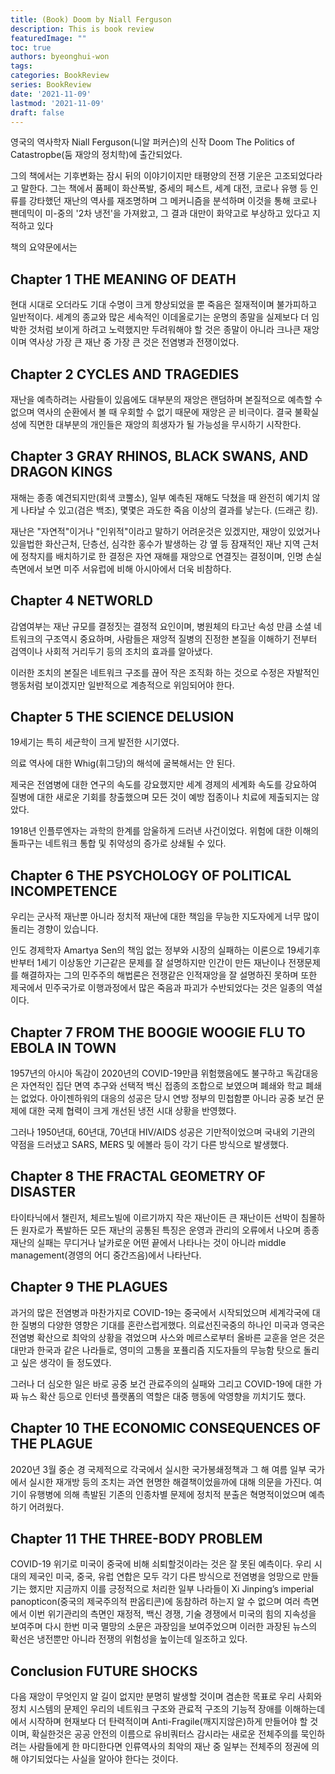 ```yaml
---
title: (Book) Doom by Niall Ferguson
description: This is book review
featuredImage: ""
toc: true
authors: byeonghui-won
tags:
categories: BookReview
series: BookReview
date: '2021-11-09'
lastmod: '2021-11-09'
draft: false
---
```



영국의 역사학자 Niall Ferguson(니알 퍼커슨)의 신작 Doom The Politics of Catastropbe(둠 재앙의 정치학)에 출간되었다. 

그의 책에서는 기후변화는 잠시 뒤의 이야기이지만 태평양의 전쟁 기운은 고조되었다라고 말한다. 그는 책에서 품페이 화산폭발, 중세의 페스트, 세계 대전, 코로나 유행 등 인류를 강타했던 재난의 역사를 재조명하며 그 메커니즘을 분석하며 이것을 통해 코로나 팬데믹이 미-중의 '2차 냉전'을 가져왔고, 그 결과 대만이 화약고로 부상하고 있다고 지적하고 있다

책의 요약문에서는 


## Chapter 1 THE MEANING OF DEATH

현대 시대로 오더라도 기대 수명이 크게 향상되었을 뿐 죽음은 절재적이며 불가피하고 일반적이다. 세계의 종교와 많은 세속적인 이데올로기는 운명의 종말을 실제보다 더 임박한 것처럼 보이게 하려고 노력했지만 두려워해야 할 것은 종말이 아니라 크나큰 재앙이며 역사상 가장 큰 재난 중 가장 큰 것은 전염병과 전쟁이었다.

## Chapter 2 CYCLES AND TRAGEDIES

재난을 예측하려는 사람들이 있음에도 대부분의 재앙은 랜덤하며 본질적으로 예측할 수 없으며 역사의 순환에서 볼 때 우회할 수 없기 때문에 재앙은 곧 비극이다. 
결국 불확실성에 직면한 대부분의 개인들은 재앙의 희생자가 될 가능성을 무시하기 시작한다. 

## Chapter 3 GRAY RHINOS, BLACK SWANS, AND DRAGON KINGS

재해는 종종 예견되지만(회색 코뿔소), 일부 예측된 재해도 닥쳤을 때 완전히 예기치 않게 나타날 수 있고(검은 백조), 몇몇은 과도한 죽음 이상의 결과를 낳는다. (드래곤 킹). 

재난은 "자연적"이거나 "인위적"이라고 말하기 어려운것은 있겠지만, 재앙이 있었거나 있을법한 화산근처, 단층선, 심각한 홍수가 발생하는 강 옆 등 잠재적인 재난 지역 근처에 정착지를 배치하기로 한 결정은 자연 재해를 재앙으로 연결짓는 결정이며, 인명 손실 측면에서 보면 미주 서유럽에 비해 아시아에서 더욱 비참하다. 

## Chapter 4 NETWORLD

감염여부는 재난 규모를 결정짓는 결정적 요인이며, 병원체의 타고난 속성 만큼 소셜 네트워크의 구조역시 중요하며, 사람들은 재앙적 질병의 진정한 본질을 이해하기 전부터 검역이나 사회적 거리두기 등의 조치의 효과를 알아냈다. 

이러한 조치의 본질은 네트워크 구조를 끊어 작은 조직화 하는 것으로 수정은 자발적인 행동처럼 보이겠지만 일반적으로 계층적으로 위임되어야 한다. 

## Chapter 5 THE SCIENCE DELUSION

19세기는 특히 세균학이 크게 발전한 시기였다.

의료 역사에 대한 Whig(휘그당)의 해석에 굴복해서는 안 된다. 

제국은 전염병에 대한 연구의 속도를 강요했지만 세계 경제의 세계화 속도를 강요하여 질병에 대한 새로운 기회를 창출했으며 모든 것이 예방 접종이나 치료에 제출되지는 않았다. 

1918년 인플루엔자는 과학의 한계를 암울하게 드러낸 사건이었다. 위험에 대한 이해의 돌파구는 네트워크 통합 및 취약성의 증가로 상쇄될 수 있다.

## Chapter 6 THE PSYCHOLOGY OF POLITICAL INCOMPETENCE

우리는 군사적 재난뿐 아니라 정치적 재난에 대한 책임을 무능한 지도자에게 너무 많이 돌리는 경향이 있습니다. 

인도 경제학자 Amartya Sen의 책임 없는 정부와 시장의 실패하는 이론으로 19세기후반부터 1세기 이상동안 기근같은 문제를 잘 설명하지만 인간이 만든 재난이나 전쟁문제를 해결하자는 그의 민주주의 해법론은 전쟁같은 인적재앙을 잘 설명하진 못하며 또한 제국에서 민주국가로 이행과정에서 많은 죽음과 파괴가 수반되었다는 것은 일종의 역설이다. 


## Chapter 7 FROM THE BOOGIE WOOGIE FLU TO EBOLA IN TOWN

1957년의 아시아 독감이 2020년의 COVID-19만큼 위험했음에도 불구하고 독감대응은 자연적인 집단 면역 추구와 선택적 백신 접종의 조합으로 보였으며 폐쇄와 학교 폐쇄는 없었다. 아이젠하워의 대응의 성공은 당시 연방 정부의 민첩함뿐 아니라 공중 보건 문제에 대한 국제 협력이 크게 개선된 냉전 시대 상황을 반영했다. 

그러나 1950년대, 60년대, 70년대 HIV/AIDS 성공은 기만적이었으며 국내외 기관의 약점을 드러냈고 SARS, MERS 및 에볼라 등이 각기 다른 방식으로 발생했다.

## Chapter 8 THE FRACTAL GEOMETRY OF DISASTER

타이타닉에서 챌린저, 체르노빌에 이르기까지 작은 재난이든 큰 재난이든 선박이 침몰하든 원자로가 폭발하든 모든 재난의 공통된 특징은 운영과 관리의 오류에서 나오며 종종 재난의 실패는 무디거나 날카로운 어떤 끝에서 나타나는 것이 아니라 middle management(경영의 어디 중간즈음)에서 나타난다.

## Chapter 9 THE PLAGUES

과거의 많은 전염병과 마찬가지로 COVID-19는 중국에서 시작되었으며 세계각국에 대한 질병의 다양한 영향은 기대를 혼란스럽게했다. 의료선진국중의 하나인 미국과 영국은 전염병 확산으로 최악의 상황을 겪었으며 사스와 메르스로부터 올바른 교훈을 얻은 것은 대만과 한국과 같은 나라들로, 영미의 고통을 포퓰리즘 지도자들의 무능함 탓으로 돌리고 싶은 생각이 들 정도였다. 

그러나 더 심오한 일은 바로 공중 보건 관료주의의 실패와 그리고 COVID-19에 대한 가짜 뉴스 확산 등으로 인터넷 플랫폼의 역할은 대중 행동에 악영향을 끼치기도 했다. 

## Chapter 10 THE ECONOMIC CONSEQUENCES OF THE PLAGUE

2020년 3월 중순 경 국제적으로 각국에서 실시한 국가봉쇄정책과 그 해 여름 일부 국가에서 실시한 재개방 등의 조치는 과연 현명한 해결책이었을까에 대해 의문을 가진다. 여기이 유행병에 의해 촉발된 기존의 인종차별 문제에 정치적 분출은 혁명적이었으며 예측하기 어려웠다.

## Chapter 11 THE THREE-BODY PROBLEM

COVID-19 위기로 미국이 중국에 비해 쇠퇴할것이라는 것은 잘 못된 예측이다. 우리 시대의 제국인 미국, 중국, 유럽 연합은 모두 각기 다른 방식으로 전염병을 엉망으로 만들기는 했지만 지금까지 이를 긍정적으로 처리한 일부 나라들이 Xi Jinping’s imperial panopticon(중국의 제국주의적 판옵티콘)에 동참하려 하는지 알 수 없으며 여러 측면에서 이번 위기관리의 측면인 재정적, 백신 경쟁, 기술 경쟁에서 미국의 힘의 지속성을 보여주며 다시 한번 미국 멸망의 소문은 과장임을 보여주었으며 이러한 과장된 뉴스의 확선은 냉전뿐만 아니라 전쟁의 위험성을 높이는데 일조하고 있다. 

## Conclusion FUTURE SHOCKS

다음 재앙이 무엇인지 알 길이 없지만 분명히 발생할 것이며 겸손한 목표로 우리 사회와 정치 시스템의 문제인 우리의 네트워크 구조와 관료적 구조의 기능적 장애를 이해하는데에서 시작하며 현재보다 더 탄력적이며 Anti-Fragile(깨지지않은)하게 만들어야 할 것이며, 확실한것은 공공 안전의 이름으로 유비쿼터스 감시라는 새로운 전체주의를 묵인하려는 사람들에게 한 마디한다면 인류역사의 최악의 재난 중 일부는 전체주의 정권에 의해 야기되었다는 사실을 알아야 한다는 것이다.

